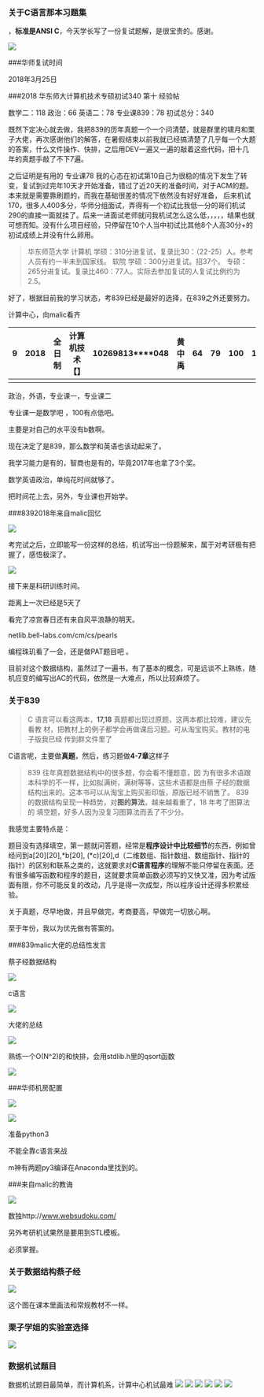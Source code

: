 ### 关于C语言那本习题集

，**标准是ANSI C**，今天学长写了一份复试题解，是很宝贵的。感谢。

![](http://ww1.sinaimg.cn/large/005yt5eJgy1ft3vyqe23ij30u01hcn5e )

###华师复试时间

2018年3月25日

###2018 华东师大计算机技术专硕初试340 第十 经验帖 

数学二：118 政治：66 英语二：78 专业课839：78 初试总分：340

既然下定决心就去做，我把839的历年真题一个一个问清楚，就是群里的啸月和栗子大佬，再次感谢他们的解答，在暑假结束以前我就已经搞清楚了几乎每一个大题的答案，什么文件操作、快排，之后用DEV一遍又一遍的敲着这些代码，把十几年的真题手敲了不下7遍。

之后证明是有用的 专业课78
我的心态在初试第10自己为很稳的情况下发生了转变，复试到过完年10天才开始准备，错过了近20天的准备时间，对于ACM的题。
本来就是需要靠刷题的，而我在基础很差的情况下依然没有好好准备，
后来机试170，很多人400多分，华师分组面试，弄得有一个初试比我低一分的哥们机试290的直接一面就挂了。后来一进面试老师就问我机试怎么这么低，，，，，结果也就可想而知。没有什么项目经验，只停留在10个人当中初试比其他8个人高30分+的初试成绩上并没有什么卵用。

> 华东师范大学
> 计算机
> 学硕：310分进复试，复录比30：（22-25）人。参考人员有约一半未到国家线。
> 软院
> 学硕：300分进复试。招37个。
> 专硕：265分进复试。复录比460：77人。实际去参加复试的人复试比例约为2.5。

好了，根据目前我的学习状态，考839已经是最好的选择，在839之外还要努力。

计算中心，向malic看齐

| 9    | 2018 | 全日制 | 计算机技术【】 | 10269813****048 | 黄中禹 | 64   | 79   | 100  | 100  | 0    | 343  | 专业学位 |
| ---- | ---- | ------ | -------------- | --------------- | ------ | ---- | ---- | ---- | ---- | ---- | ---- | -------- |
|      |      |        |                |                 |        |      |      |      |      |      |      |          |

政治，外语，专业课一，专业课二

专业课一是数学吧 ，100有点低吧。

主要是对自己的水平没有b数啊。

现在决定了是839，那么数学和英语也该动起来了。

我学习能力是有的，智商也是有的，毕竟2017年也拿了3个奖。

数学英语政治，单纯花时间就够了。

把时间花上去，另外，专业课也开始学。

###8392018年来自malic回忆

![](http://ww1.sinaimg.cn/large/005yt5eJgy1ftct8atsrij30iq0fbjvb )

考完试之后，立即能写一份这样的总结，机试写出一份题解来，属于对考研极有把握了，感悟极深了。

![](http://ww1.sinaimg.cn/large/005yt5eJgy1ftct9yu2lbj30n40cjwgc )

接下来是科研训练时间。

距离上一次已经是5天了

看完了凉宫春日还有来自风平浪静的明天。

netlib.bell-labs.com/cm/cs/pearls

编程珠玑看了一会，还是做PAT题目吧 。

目前对这个数据结构，虽然过了一遍书，有了基本的概念，可是远谈不上熟练，随机应变的编写出AC的代码，依然是一大难点，所以比较麻烦了。

### 关于839

> C 语言可以看这两本，**17,18** 真题都出现过原题，这两本都比较难，建议先看教
> 材，把教材上的例子都学会再做课后习题。可从淘宝购买。教材的电子版我已经
> 传到群文件里了

C语言呢，主要做**真题**，然后，练习题做**4-7章**这样子


> 839 往年真题数据结构中的很多题，你会看不懂题意，因
> 为有很多术语跟本科学的不一样，比如拟满树，满树等等，这些术语都是由蔡
> 子经的数据结构出来的。这本书可以从淘宝上购买影印版，原版已经不销售了。
> 839 的数据结构呈现一种趋势，对**图的算法**，越来越看重了，18 年考了图算法的
> 填空题，好多人因为没复习图算法而丢了不少分。

我感觉主要特点是：

题目没有选择填空，第一题就问答题，经常是**程序设计中比较细节**的东西，例如曾经问到a[20][20],*b[20],
(*c)[20],d（二维数组、指针数组、数组指针、指针的指针）的区别和联系之类的，这就要求对**C语言程序**的理解不能只停留在表面。还有很多编写函数和程序的题目，这就要求简单函数必须写的又快又准，因为考试版面有限，你不可能反复的改动，几乎是得一次成型，所以程序设计还得多积累经验。

关于真题，尽早地做，并且早做完，考商要高，早做完一切放心啊。

至于年份，我以为优先做有答案的。

###839malic大佬的总结性发言

蔡子经数据结构

![](http://ww1.sinaimg.cn/large/005yt5eJgy1fts36qu0gnj309w03taa5 )

c语言

![](http://ww1.sinaimg.cn/large/005yt5eJgy1fts38q5o77j30pd07p3za )

大佬的总结

![](http://ww1.sinaimg.cn/large/005yt5eJgy1fts39cfn3dj30oh0jtjz8 )

熟练一个O(N^2)的和快排，会用stdlib.h里的qsort函数  

![](http://ww1.sinaimg.cn/large/005yt5eJgy1fts3a6l8rsj30ar03p3ym )

###华师机房配置

![](http://ww1.sinaimg.cn/large/005yt5eJgy1fubvjqw374j30an0cgabb.jpg)

![](http://ww1.sinaimg.cn/large/005yt5eJgy1fubvkgp4n8j30b508t0tr.jpg)

准备python3

不能全靠c语言来战

m神有两题py3编译在Anaconda里找到的。

###来自malic的教诲

![](http://ww1.sinaimg.cn/large/005yt5eJgy1fucmq246ixj30s80dyt9p.jpg)

数独http://www.websudoku.com/

另外考研机试果然是要用到STL模板。

必须掌握。

### 关于数据结构蔡子经

![](http://ww1.sinaimg.cn/large/005yt5eJly1fug7c712bjj30k00zkdj7.jpg)

这个图在课本里画法和常规教材不一样。

### 栗子学姐的实验室选择

![](http://ww1.sinaimg.cn/large/005yt5eJly1fug7dcrwd6j30f00qo412.jpg)

### 数据机试题目

数据机试题目最简单，而计算机系，计算中心机试最难
![](http://ww1.sinaimg.cn/large/005yt5eJly1fug7gqxktmj30p60xk44b.jpg)
![](http://ww1.sinaimg.cn/large/005yt5eJly1fug7gqzxwjj30p60xk7ao.jpg)
![](http://ww1.sinaimg.cn/large/005yt5eJly1fug7gr7lbjj30p60xk7ci.jpg)
![](http://ww1.sinaimg.cn/large/005yt5eJly1fug7gr5474j30p60xkahz.jpg)
![](http://ww1.sinaimg.cn/large/005yt5eJly1fug7gr6y84j30p60xkahv.jpg)
![](http://ww1.sinaimg.cn/large/005yt5eJly1fug7gqzul6j30p60xkn3w.jpg)